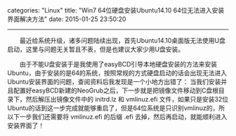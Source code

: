 categories: "Linux"
title: "Win7 64位硬盘安装Ubuntu14.10 64位无法进入安装界面解决方法"
date: 2015-01-25 23:50:20


---

&emsp;&emsp;最近给系统升级，诸多问题陆续出现，首先Ubuntu14.10桌面版无法使用U盘启动，这里与问题无关暂且不表，但是也建议大家少用U盘安装。
<!-- more -->
&emsp;&emsp;由于不能U盘安装于是我使用了easyBCD引导本地硬盘安装的方法来安装Ubuntu，由于安装的是64的系统，按照常规的方式硬盘启动的话会出现无法进入Ubuntu安装界面的问题，查阅资料后我发现是一个小地方出错了：
当我们安装并且配置好easyBCD新建的NeoGrub之后，下一步就是把镜像文件移动到C盘根目录下，然后解压出镜像文件中的 initrd.lz 和 vmlinuz.efi 文件，如果只是安装32位Ubuntu的话到这一步完成就能够重启了，但是64位系统是只识别vmlinuz的，所以下一步我们还需要将 vmlinuz.efi 的后缀 .efi 去掉，然后再启动，就能顺利进入安装界面了！




